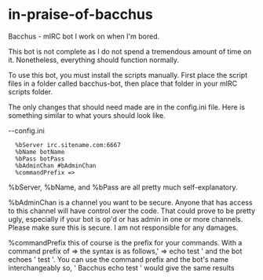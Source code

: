 # in-praise-of-bacchus
Bacchus - mIRC bot I work on when I'm bored.

This bot is not complete as I do not spend a tremendous amount of time on it. Nonetheless, everything should function normally.

To use this bot, you must install the scripts manually. First place the script files in a folder called bacchus-bot, then place that folder in your mIRC scripts folder.

The only changes that should need made are in the config.ini file. Here is something similar to what yours should look like.

--config.ini
```
  %bServer irc.sitename.com:6667
  %bName botName
  %bPass botPass
  %bAdminChan #bAdminChan
  %commandPrefix =>
```
%bServer, %bName, and %bPass are all pretty much self-explanatory.

%bAdminChan is a channel you want to be secure. Anyone that has access to this channel will have control over the code. That could prove to be pretty ugly, especially if your bot is op'd or has admin in one or more channels. Please make sure this is secure. I am not responsible for any damages.

%commandPrefix this of course is the prefix for your commands. With a command prefix of => the syntax is as follows,' => echo test ' and the bot echoes ' test '. You can use the command prefix and the bot's name interchangeably so, ' Bacchus echo test ' would give the same results
